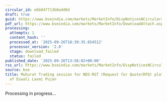 ```yaml
---
circular_id: e6b047713b6edd0d
draft: true
guid: https://www.bseindia.com/markets/MarketInfo/DispNoticesNCirculars.aspx?Noticeid={3345F2A4-E3A4-472A-AA49-CD7FA36783B4}&noticeno=20250926-65&dt=09/26/2025&icount=65&totcount=76&flag=0
pdf_url: https://www.bseindia.com/markets/MarketInfo/DownloadAttach.aspx?id=20250926-65&attachedId=
processing:
  attempts: 1
  content_hash: ''
  processed_at: '2025-09-26T18:39:35.654512'
  processor_version: '2.0'
  stage: download_failed
  status: failed
published_date: '2025-09-26T13:58:02+00:00'
rss_url: https://www.bseindia.com/markets/MarketInfo/DispNoticesNCirculars.aspx?Noticeid={3345F2A4-E3A4-472A-AA49-CD7FA36783B4}&noticeno=20250926-65&dt=09/26/2025&icount=65&totcount=76&flag=0
source: bse
title: Muhurat Trading session for NDS-RST (Request for Quote(RFQ) platform on account
  of Diwali Laxmi Pujan
---
```


Processing in progress...
